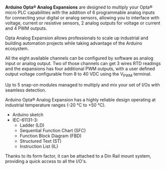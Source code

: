 <FeatureDescription>

**Arduino Opta® Analog Expansions** are designed to multiply your Opta® micro PLC capabilities with the addition of 6 programmable analog inputs for connecting your digital or analog sensors, allowing you to interface with voltage, current or resistive sensors, 2 analog outputs for voltage or current and 4 PWM outputs.

Opta Analog Expansion allows professionals to scale up industrial and building automation projects while taking advantage of the Arduino ecosystem.

</FeatureDescription>

<FeatureList>

<Feature title="Configurability" image="settings">

  All the eight available channels can be configured by software as analog input or analog output. Two of those channels can get 3 wires RTD readings and the expansions has four additional PWM outputs, with a user defined output voltage configurable from 8 to 40 VDC using the V<sub>PWM</sub> terminal. 

</Feature>

<Feature title="Expandability" image="communication">

  Up to 5 snap-on modules managed to multiply and mix your set of I/Os with seamless detection. 

</Feature>

<Feature title="Industrial Temperature Range" image="temperature-sensor">

  Arduino Opta® Analog Expansion has a highly reliable design operating at industrial temperature ranges (-20 °C to +50 °C).

</Feature>

<Feature title="Programming Languages Supported" image="file-icon">

  * Arduino sketch
  * IEC-61131-3:
    * Ladder (LD)
    * Sequential Function Chart (SFC)
    * Function Block Diagram (FBD)
    * Structured Text (ST)
    * Instruction List (IL)

</Feature>

<Feature title="Suitable to DIN Rail" image="configurability">

  Thanks to its form factor, it can be attached to a Din Rail mount system, providing a quick access to all the I/O's.

</Feature>

</FeatureList>

